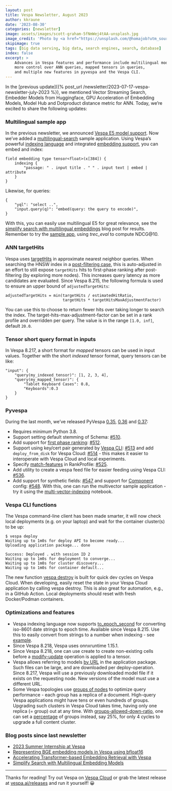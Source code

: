 ```yaml
---
layout: post
title: Vespa Newsletter, August 2023
author: kkraune
date: '2023-08-30'
categories: [newsletter]
image: assets/images/scott-graham-5fNmWej4tAA-unsplash.jpg
image_credit: 'Photo by <a href="https://unsplash.com/@homajob?utm_source=unsplash&utm_medium=referral&utm_content=creditCopyText">Scott Graham</a> on <a href="https://unsplash.com/photos/5fNmWej4tAA?utm_source=unsplash&utm_medium=referral&utm_content=creditCopyText">Unsplash</a>'
skipimage: true
tags: [big data serving, big data, search engines, search, database]
index: false
excerpt: >
    Advances in Vespa features and performance include multilingual models,
    more control over ANN queries, mapped tensors in queries,
    and multiple new features in pyvespa and the Vespa CLI.
---
```


In the [previous update]({% post_url /newsletter/2023-07-17-vespa-newsletter-july-2023 %}),
we mentioned Vector Streaming Search, Embedder Models from Huggingface,
GPU Acceleration of Embedding Models, Model Hub and Dotproduct distance metric for ANN.
Today, we’re excited to share the following updates:


### Multilingual sample app
In the previous newsletter, we announced [Vespa E5 model support](https://cloud.vespa.ai/en/model-hub).
Now we’ve added a [multilingual-search](https://github.com/vespa-engine/sample-apps/tree/master/multilingual-search) sample application.
Using Vespa’s powerful [indexing language](https://docs.vespa.ai/en/reference/advanced-indexing-language.html)
and integrated [embedding support](https://docs.vespa.ai/en/embedding.html), you can embed and index:

    field embedding type tensor<float>(x[384]) {
        indexing {
            "passage: " . input title . " " . input text | embed | attribute
        }
    }

Likewise, for queries:

    {
        "yql": "select ..",
        "input.query(q)": "embed(query: the query to encode)",
    }

With this, you can easily use multilingual E5 for great relevance,
see the [simplify search with multilingual embeddings](https://blog.vespa.ai/simplify-search-with-multilingual-embeddings/)
blog post for results.
Remember to try the [sample app](https://github.com/vespa-engine/sample-apps/tree/master/multilingual-search),
using _trec_eval_ to compute NDCG@10.


### ANN targetHits
Vespa uses [targetHits](https://docs.vespa.ai/en/approximate-nn-hnsw.html#nearest-neighbor-search-considerations)
in approximate nearest neighbor queries.
When searching the HNSW index in a [post-filtering case](https://blog.vespa.ai/constrained-approximate-nearest-neighbor-search/#post-filtering-strategy),
this is auto-adjusted in an effort to still expose `targetHits` hits to first-phase ranking after post-filtering
(by exploring more nodes).
This increases query latency as more candidates are evaluated.
Since Vespa 8.215, the following formula is used to ensure an upper bound of `adjustedTargetHits`:

    adjustedTargetHits = min(targetHits / estimatedHitRatio,
                             targetHits * targetHitsMaxAdjustmentFactor)

You can use this to choose to return fewer hits over taking longer to search the index.
The target-hits-max-adjustment-factor can be set in a rank profile and overridden per query.
The value is in the range `[1.0, inf]`, default `20.0`.


### Tensor short query format in inputs
In Vespa 8.217, a short format for _mapped_ tensors can be used in input values.
Together with the short _indexed_ tensor format, query tensors can be like:

    "input": {
        "query(my_indexed_tensor)": [1, 2, 3, 4],
        "query(my_mapped_tensor)": {
            "Tablet Keyboard Cases": 0.8,
            "Keyboards":0.3
        }
    }


### Pyvespa
During the last month, we’ve released PyVespa
[0.35](https://github.com/vespa-engine/pyvespa/releases/tag/v0.35.0),
[0.36](https://github.com/vespa-engine/pyvespa/releases/tag/v0.36.0) and
[0.37](https://github.com/vespa-engine/pyvespa/releases/tag/v0.37.0):

* Requires minimum Python 3.8.
* Support setting default stemming of Schema: [#510](https://github.com/vespa-engine/pyvespa/pull/510).
* Add support for [first phase ranking](https://docs.vespa.ai/en/phased-ranking.html):
  [#512](https://github.com/vespa-engine/pyvespa/pull/512).
* Support using key/cert pair generated by [Vespa CLI](https://docs.vespa.ai/en/vespa-cli.html):
  [#513](https://github.com/vespa-engine/pyvespa/pull/513)
  and add `deploy_from_disk` for Vespa Cloud: [#514](https://github.com/vespa-engine/pyvespa/pull/514) -
  this makes it easier to interoperate with Vespa Cloud and local experiments.
* Specify [match-features](https://docs.vespa.ai/en/reference/schema-reference.html#match-features) in RankProfile:
  [#525](https://github.com/vespa-engine/pyvespa/pull/525).
* Add utility to create a vespa feed file for easier feeding using Vespa CLI:
  [#536](https://github.com/vespa-engine/pyvespa/pull/536).
* Add support for synthetic fields: [#547](https://github.com/vespa-engine/pyvespa/pull/536)
  and support for [Component](https://docs.vespa.ai/en/reference/component-reference.html) config:
  [#548](https://github.com/vespa-engine/pyvespa/pull/510).
  With this, one can run the multivector sample application -
  try it using the [multi-vector-indexing](https://pyvespa.readthedocs.io/en/latest/examples/multi-vector-indexing.html) notebook.


### Vespa CLI functions
The Vespa command-line client has been made smarter,
it will now check local deployments (e.g. on your laptop) and wait for the container cluster(s) to be up:

    $ vespa deploy
    Waiting up to 1m0s for deploy API to become ready...
    Uploading application package... done
    
    Success: Deployed . with session ID 2
    Waiting up to 1m0s for deployment to converge...
    Waiting up to 1m0s for cluster discovery...
    Waiting up to 1m0s for container default...

The new function [vespa destroy](https://docs.vespa.ai/en/reference/vespa-cli/vespa_destroy.html)
is built for quick dev cycles on Vespa Cloud.
When developing, easily reset the state in your Vespa Cloud application by calling vespa destroy.
This is also great for automation, e.g., in a GitHub Action.
Local deployments should reset with fresh Docker/Podman containers.


### Optimizations and features
* Vespa indexing language now supports [to_epoch_second](https://docs.vespa.ai/en/reference/advanced-indexing-language.html#to_epoch_second)
  for converting iso-8601 date strings to epoch time.
  Available since Vespa 8.215.
  Use this to easily convert from strings to a number when indexing -
  see [example](https://docs.vespa.ai/en/indexing.html#date-indexing).
* Since Vespa 8.218, Vespa uses onnxruntime 1.15.1.
* Since Vespa 8.218, one can use create to create non-existing cells before a
  [modify-update](https://docs.vespa.ai/en/reference/document-json-format.html#tensor-modify) operation is applied to a tensor.
* Vespa allows referring to models [by URL](https://docs.vespa.ai/en/application-packages.html#file-distribution) in the application package.
  Such files can be large, and are downloaded per deploy-operation.
  Since 8.217, Vespa will use a previously downloaded model file if it exists on the requesting node.
  New versions of the model must use a different URL.
* Some Vespa topologies use [groups of nodes](https://cloud.vespa.ai/en/topology) to optimize query performance -
  each group has a replica of a document.
  High-query Vespa applications might have tens or even hundreds of groups.
  Upgrading such clusters in Vespa Cloud takes time, having only one replica (= group) out at any time.
  With [groups-allowed-down-ratio](https://docs.vespa.ai/en/reference/services-content.html#groups-allowed-down-ratio),
  one can set a <span style="text-decoration: underline">percentage</span> of groups instead,
  say 25%, for only 4 cycles to upgrade a full content cluster.


### Blog posts since last newsletter
* [2023 Summer Internship at Vespa](https://blog.vespa.ai/summer-internship-2023/)
* [Representing BGE embedding models in Vespa using bfloat16](https://blog.vespa.ai/bge-embedding-models-in-vespa-using-bfloat16/)
* [Accelerating Transformer-based Embedding Retrieval with Vespa](https://blog.vespa.ai/accelerating-transformer-based-embedding-retrieval-with-vespa/)
* [Simplify Search with Multilingual Embedding Models](https://blog.vespa.ai/simplify-search-with-multilingual-embeddings/)

----

Thanks for reading! Try out Vespa on [Vespa Cloud](https://cloud.vespa.ai/)
or grab the latest release at [vespa.ai/releases](https://vespa.ai/releases) and run it yourself! &#x1F600;
